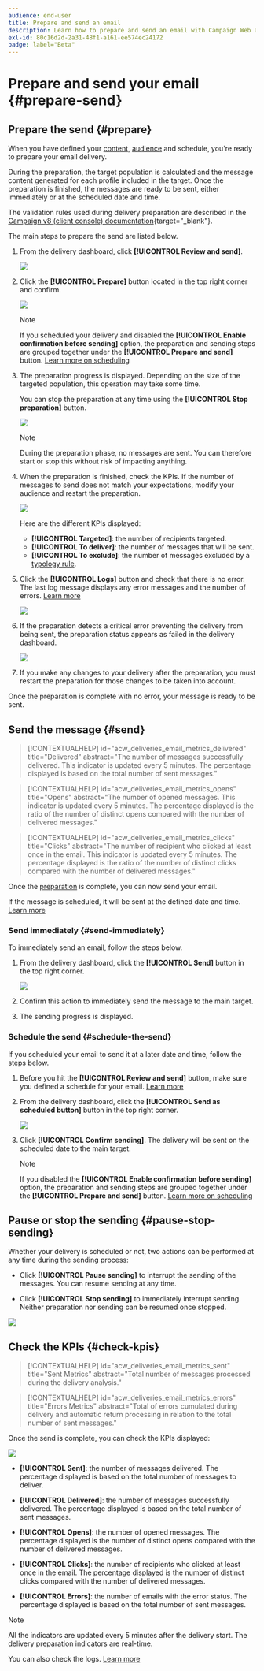 ```yaml
---
audience: end-user
title: Prepare and send an email
description: Learn how to prepare and send an email with Campaign Web UI
exl-id: 80c16d2d-2a31-48f1-a161-ee574ec24172
badge: label="Beta" 
---
```


# Prepare and send your email {#prepare-send}

## Prepare the send {#prepare}

When you have defined your [content](../content/edit-content.md), [audience](../audience/add-audience.md) and schedule, you're ready to prepare your email delivery.

During the preparation, the target population is calculated and the message content generated for each profile included in the target. Once the preparation is finished, the messages are ready to be sent, either immediately or at the scheduled date and time. 

The validation rules used during delivery preparation are described in the [Campaign v8 (client console) documentation](https://experienceleague.adobe.com/docs/campaign/campaign-v8/campaigns/send/validate/delivery-analysis.html){target="_blank"}.

The main steps to prepare the send are listed below.

1. From the delivery dashboard, click **[!UICONTROL Review and send]**.

    ![](assets/email-review-and-send.png)


1. Click the **[!UICONTROL Prepare]** button located in the top right corner and confirm.

    ![](assets/email-prepare.png)

    >[!NOTE]
    >
    >If you scheduled your delivery and disabled the **[!UICONTROL Enable confirmation before sending]** option, the preparation and sending steps are grouped together under the **[!UICONTROL Prepare and send]** button. [Learn more on scheduling](../msg/gs-messages.md#gs-schedule)

1. The preparation progress is displayed. Depending on the size of the targeted population, this operation may take some time.

    You can stop the preparation at any time using the **[!UICONTROL Stop preparation]** button.

    ![](assets/email-stop-preparation.png)

    >[!NOTE]
    >During the preparation phase, no messages are sent. You can therefore start or stop this without risk of impacting anything.

1. When the preparation is finished, check the KPIs. If the number of messages to send does not match your expectations, modify your audience and restart the preparation.

    ![](assets/email-preparation-complete.png)
    
    Here are the different KPIs displayed:

    * **[!UICONTROL Targeted]**: the number of recipients targeted.
    * **[!UICONTROL To deliver]**: the number of messages that will be sent.
    * **[!UICONTROL To exclude]**: the number of messages excluded by a [typology rule](../advanced-settings/delivery-settings.md#typology).

1. Click the **[!UICONTROL Logs]** button and check that there is no error. The last log message displays any error messages and the number of errors. [Learn more](delivery-logs.md)

    ![](assets/email-prepare-logs.png)

1. If the preparation detects a critical error preventing the delivery from being sent, the preparation status appears as failed in the delivery dashboard.

    ![](assets/email-prepare-error.png)

1. If you make any changes to your delivery after the preparation, you must restart the preparation for those changes to be taken into account. 

Once the preparation is complete with no error, your message is ready to be sent.

## Send the message {#send}

>[!CONTEXTUALHELP]
>id="acw_deliveries_email_metrics_delivered"
>title="Delivered"
>abstract="The number of messages successfully delivered. This indicator is updated every 5 minutes. The percentage displayed is based on the total number of sent messages."

>[!CONTEXTUALHELP]
>id="acw_deliveries_email_metrics_opens"
>title="Opens"
>abstract="The number of opened messages. This indicator is updated every 5 minutes. The percentage displayed is the ratio of the number of distinct opens compared with the number of delivered messages."

>[!CONTEXTUALHELP]
>id="acw_deliveries_email_metrics_clicks"
>title="Clicks"
>abstract="The number of recipient who clicked at least once in the email. This indicator is updated every 5 minutes. The percentage displayed is the ratio of the number of distinct clicks compared with the number of delivered messages."

Once the [preparation](#prepare) is complete, you can now send your email.

If the message is scheduled, it will be sent at the defined date and time. [Learn more](../msg/gs-messages.md#gs-schedule)

### Send immediately {#send-immediately}

To immediately send an email, follow the steps below.

1. From the delivery dashboard, click the **[!UICONTROL Send]** button in the top right corner.

    ![](assets/email-send.png)

1. Confirm this action to immediately send the message to the main target.

1. The sending progress is displayed.

### Schedule the send {#schedule-the-send}

If you scheduled your email to send it at a later date and time, follow the steps below.

1. Before you hit the **[!UICONTROL Review and send]** button, make sure you defined a schedule for your email. [Learn more](../msg/gs-messages.md#gs-schedule)

1. From the delivery dashboard, click the **[!UICONTROL Send as scheduled button]** button in the top right corner.

    ![](assets/email-send-as-scheduled.png)

1. Click **[!UICONTROL Confirm sending]**. The delivery will be sent on the scheduled date to the main target.

    >[!NOTE]
    >
    >If you disabled the **[!UICONTROL Enable confirmation before sending]** option, the preparation and sending steps are grouped together under the **[!UICONTROL Prepare and send]** button. [Learn more on scheduling](../msg/gs-messages.md#gs-schedule)

## Pause or stop the sending {#pause-stop-sending}

Whether your delivery is scheduled or not, two actions can be performed at any time during the sending process:

* Click **[!UICONTROL Pause sending]** to interrupt the sending of the messages. You can resume sending at any time.

* Click **[!UICONTROL Stop sending]** to immediately interrupt sending. Neither preparation nor sending can be resumed once stopped.

![](assets/email-send-pause-or-stop.png)

## Check the KPIs {#check-kpis}

>[!CONTEXTUALHELP]
>id="acw_deliveries_email_metrics_sent"
>title="Sent Metrics"
>abstract="Total number of messages processed during the delivery analysis."

>[!CONTEXTUALHELP]
>id="acw_deliveries_email_metrics_errors"
>title="Errors Metrics"
>abstract="Total of errors cumulated during delivery and automatic return processing in relation to the total number of sent messages."

Once the send is complete, you can check the KPIs displayed:

![](assets/email-send-kpis.png)

* **[!UICONTROL Sent]**: the number of messages delivered. The percentage displayed is based on the total number of messages to deliver.

* **[!UICONTROL Delivered]**: the number of messages successfully delivered. The percentage displayed is based on the total number of sent messages.

* **[!UICONTROL Opens]**: the number of opened messages. The percentage displayed is the number of distinct opens compared with the number of delivered messages.

* **[!UICONTROL Clicks]**: the number of recipients who clicked at least once in the email. The percentage displayed is the number of distinct clicks compared with the number of delivered messages.

* **[!UICONTROL Errors]**: the number of emails with the error status. The percentage displayed is based on the total number of sent messages.

>[!NOTE]
>
>All the indicators are updated every 5 minutes after the delivery start. The delivery preparation indicators are real-time.

You can also check the logs. [Learn more](delivery-logs.md)